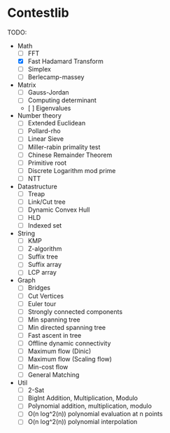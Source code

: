 # Contestlib

TODO:
- Math
  - [ ] FFT
  - [x] Fast Hadamard Transform
  - [ ] Simplex
  - [ ] Berlecamp-massey
- Matrix
  - [ ] Gauss-Jordan
  - [ ] Computing determinant
  - [ ] Eigenvalues
- Number theory
  - [ ] Extended Euclidean
  - [ ] Pollard-rho
  - [ ] Linear Sieve
  - [ ] Miller-rabin primality test
  - [ ] Chinese Remainder Theorem
  - [ ] Primitive root
  - [ ] Discrete Logarithm mod prime
  - [ ] NTT
- Datastructure
  - [ ] Treap
  - [ ] Link/Cut tree
  - [ ] Dynamic Convex Hull
  - [ ] HLD
  - [ ] Indexed set
- String
  - [ ] KMP
  - [ ] Z-algorithm
  - [ ] Suffix tree
  - [ ] Suffix array
  - [ ] LCP array
- Graph
  - [ ] Bridges
  - [ ] Cut Vertices
  - [ ] Euler tour
  - [ ] Strongly connected components
  - [ ] Min spanning tree
  - [ ] Min directed spanning tree
  - [ ] Fast ascent in tree
  - [ ] Offline dynamic connectivity
  - [ ] Maximum flow (Dinic)
  - [ ] Maximum flow (Scaling flow)
  - [ ] Min-cost flow
  - [ ] General Matching
- Util
  - [ ] 2-Sat
  - [ ] BigInt Addition, Multiplication, Modulo
  - [ ] Polynomial addition, multiplication, modulo
  - [ ] O(n log^2(n)) polynomial evaluation at n points
  - [ ] O(n log^2(n)) polynomial interpolation
